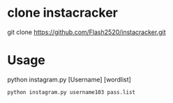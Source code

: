 # clone instacracker
git clone https://github.com/Flash2520/instacracker.git

# Usage
python instagram.py  [Username]  [wordlist]

`python instagram.py username103 pass.list`
